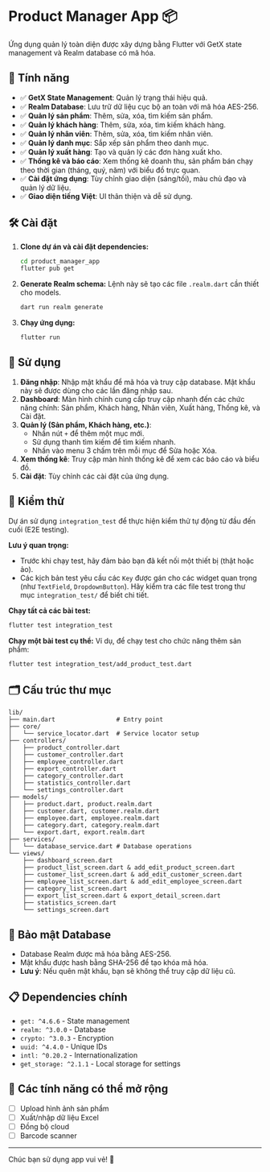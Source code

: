 # Product Manager App 📦

Ứng dụng quản lý toàn diện được xây dựng bằng Flutter với GetX state management và Realm database có mã hóa.

## 🌟 Tính năng

- ✅ **GetX State Management**: Quản lý trạng thái hiệu quả.
- ✅ **Realm Database**: Lưu trữ dữ liệu cục bộ an toàn với mã hóa AES-256.
- ✅ **Quản lý sản phẩm**: Thêm, sửa, xóa, tìm kiếm sản phẩm.
- ✅ **Quản lý khách hàng**: Thêm, sửa, xóa, tìm kiếm khách hàng.
- ✅ **Quản lý nhân viên**: Thêm, sửa, xóa, tìm kiếm nhân viên.
- ✅ **Quản lý danh mục**: Sắp xếp sản phẩm theo danh mục.
- ✅ **Quản lý xuất hàng**: Tạo và quản lý các đơn hàng xuất kho.
- ✅ **Thống kê và báo cáo**: Xem thống kê doanh thu, sản phẩm bán chạy theo thời gian (tháng, quý, năm) với biểu đồ trực quan.
- ✅ **Cài đặt ứng dụng**: Tùy chỉnh giao diện (sáng/tối), màu chủ đạo và quản lý dữ liệu.
- ✅ **Giao diện tiếng Việt**: UI thân thiện và dễ sử dụng.

## 🛠 Cài đặt

1. **Clone dự án và cài đặt dependencies:**
   ```bash
   cd product_manager_app
   flutter pub get
   ```

2. **Generate Realm schema:**
   Lệnh này sẽ tạo các file `.realm.dart` cần thiết cho models.
   ```bash
   dart run realm generate
   ```

3. **Chạy ứng dụng:**
   ```bash
   flutter run
   ```

## 📱 Sử dụng

1. **Đăng nhập**: Nhập mật khẩu để mã hóa và truy cập database. Mật khẩu này sẽ được dùng cho các lần đăng nhập sau.
2. **Dashboard**: Màn hình chính cung cấp truy cập nhanh đến các chức năng chính: Sản phẩm, Khách hàng, Nhân viên, Xuất hàng, Thống kê, và Cài đặt.
3. **Quản lý (Sản phẩm, Khách hàng, etc.)**:
    - Nhấn nút `+` để thêm một mục mới.
    - Sử dụng thanh tìm kiếm để tìm kiếm nhanh.
    - Nhấn vào menu 3 chấm trên mỗi mục để Sửa hoặc Xóa.
4. **Xem thống kê**: Truy cập màn hình thống kê để xem các báo cáo và biểu đồ.
5. **Cài đặt**: Tùy chỉnh các cài đặt của ứng dụng.

## 🧪 Kiểm thử

Dự án sử dụng `integration_test` để thực hiện kiểm thử tự động từ đầu đến cuối (E2E testing).

**Lưu ý quan trọng:**
- Trước khi chạy test, hãy đảm bảo bạn đã kết nối một thiết bị (thật hoặc ảo).
- Các kịch bản test yêu cầu các `Key` được gán cho các widget quan trọng (như `TextField`, `DropdownButton`). Hãy kiểm tra các file test trong thư mục `integration_test/` để biết chi tiết.

**Chạy tất cả các bài test:**
```bash
flutter test integration_test
```

**Chạy một bài test cụ thể:**
Ví dụ, để chạy test cho chức năng thêm sản phẩm:
```bash
flutter test integration_test/add_product_test.dart
```

## 🗂 Cấu trúc thư mục

```
lib/
├── main.dart                 # Entry point
├── core/
│   └── service_locator.dart  # Service locator setup
├── controllers/
│   ├── product_controller.dart
│   ├── customer_controller.dart
│   ├── employee_controller.dart
│   ├── export_controller.dart
│   ├── category_controller.dart
│   ├── statistics_controller.dart
│   └── settings_controller.dart
├── models/
│   ├── product.dart, product.realm.dart
│   ├── customer.dart, customer.realm.dart
│   ├── employee.dart, employee.realm.dart
│   ├── category.dart, category.realm.dart
│   └── export.dart, export.realm.dart
├── services/
│   └── database_service.dart # Database operations
└── views/
    ├── dashboard_screen.dart
    ├── product_list_screen.dart & add_edit_product_screen.dart
    ├── customer_list_screen.dart & add_edit_customer_screen.dart
    ├── employee_list_screen.dart & add_edit_employee_screen.dart
    ├── category_list_screen.dart
    ├── export_list_screen.dart & export_detail_screen.dart
    ├── statistics_screen.dart
    └── settings_screen.dart
```

## 🔐 Bảo mật Database

- Database Realm được mã hóa bằng AES-256.
- Mật khẩu được hash bằng SHA-256 để tạo khóa mã hóa.
- **Lưu ý**: Nếu quên mật khẩu, bạn sẽ không thể truy cập dữ liệu cũ.

## 📋 Dependencies chính

- `get: ^4.6.6` - State management
- `realm: ^3.0.0` - Database
- `crypto: ^3.0.3` - Encryption
- `uuid: ^4.4.0` - Unique IDs
- `intl: ^0.20.2` - Internationalization
- `get_storage: ^2.1.1` - Local storage for settings

## 🚀 Các tính năng có thể mở rộng

- [ ] Upload hình ảnh sản phẩm
- [ ] Xuất/nhập dữ liệu Excel
- [ ] Đồng bộ cloud
- [ ] Barcode scanner

---

Chúc bạn sử dụng app vui vẻ! 🎉
